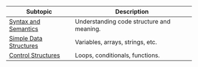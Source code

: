 | Subtopic                                 | Description                                               |
|------------------------------------------|-----------------------------------------------------------|
| [Syntax and Semantics](#)                | Understanding code structure and meaning.                 |
| [Simple Data Structures](#)              | Variables, arrays, strings, etc.                          |
| [Control Structures](#)                  | Loops, conditionals, functions.                            |

